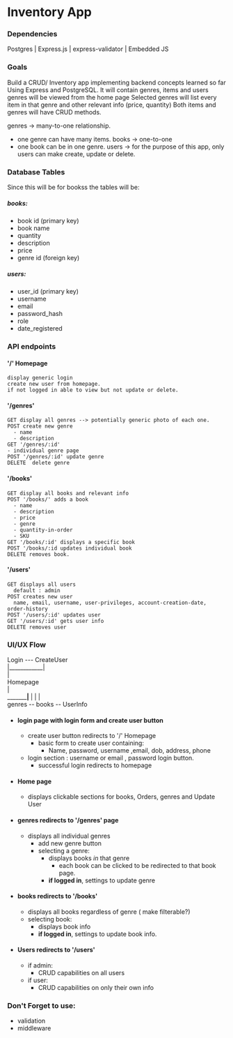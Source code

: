 # Inventory App
### Dependencies
Postgres | Express.js | express-validator | Embedded JS

### Goals
Build a CRUD/ Inventory app implementing backend concepts learned so far Using Express and PostgreSQL.
It will contain genres, items and users 
genres will be viewed from the home page
Selected genres will list every item in that genre and other relevant info (price, quantity)
Both items and genres will have CRUD methods.

genres -> many-to-one relationship. 
  - one genre can have many items.
books -> one-to-one
  - one book can be in one genre.
users -> for the purpose of this app, only users can make create, update or delete.

### Database Tables
Since this will be for bookss the tables will be: 
##### books:  
  - book id (primary key)
  - book name 
  - quantity
  - description
  - price
  - genre id (foreign key) 

##### users:
  - user_id (primary key)
  - username
  - email
  - password_hash
  - role
  - date_registered

### API endpoints

  #### '/' Homepage
    display generic login
    create new user from homepage.
    if not logged in able to view but not update or delete.

  #### '/genres'
    GET display all genres --> potentially generic photo of each one.
    POST create new genre
      - name
      - description
    GET '/genres/:id' 
    - individual genre page
    POST '/genres/:id' update genre
    DELETE  delete genre

  #### '/books'
    GET display all books and relevant info
    POST '/books/' adds a book
      - name
      - description
      - price
      - genre
      - quantity-in-order
      - SKU
    GET '/books/:id' displays a specific book
    POST '/books/:id updates individual book
    DELETE removes book.
  
  #### '/users'
    GET displays all users
      default : admin
    POST creates new user
      name, email, username, user-privileges, account-creation-date, order-history
    POST '/users/:id' updates user
    GET '/users/:id' gets user info
    DELETE removes user

### UI/UX Flow
 
  Login --- CreateUser   
    |____________|  
                 |  
              Homepage  
                 |  
    _____________|______
    |       |          |  
genres -- books -- UserInfo  

- #### login page with login form and create user button 
  - create user button redirects to '/' Homepage
    - basic form to create user containing:
      - Name, password, username ,email, dob, address, phone
  - login section : username or email , password login button.
    - successful login redirects to homepage
- #### Home page 
  - displays clickable sections for books, Orders, genres and Update User
- #### genres redirects to '/genres' page
  - displays all individual genres
    - add new genre button
    - selecting a genre:
      - displays books *in* that genre
        - each book can be clicked to be redirected to that book page. 
      - __if logged in__, settings to update genre
- #### books redirects to '/books'
  - displays all books regardless of genre ( make filterable?)
  - selecting book:
    - displays book info
    - __if logged in__, settings to update book info.
- #### Users redirects to '/users'
  - if admin:
    - CRUD capabilities on all users
  - if user:
    - CRUD capabilities on only their own info

### Don't Forget to use:
- validation
- middleware